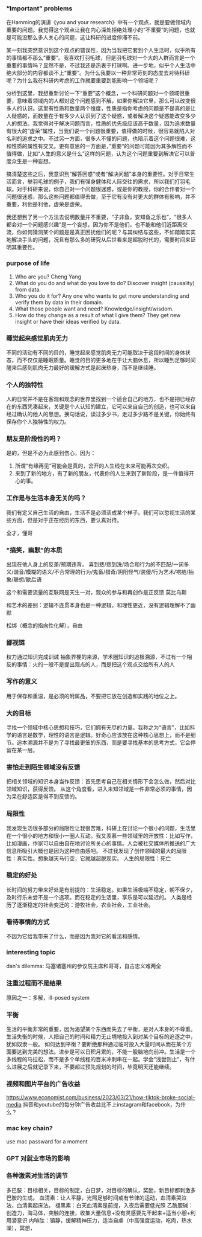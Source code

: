 ### “Important” problems
在Hamming的演讲《you and your research》中有一个观点，就是要做领域内重要的问题。我觉得这个观点让我在内心深处拒绝处理小的“不重要”的问题，也就是可能没那么多人关心的问题，这让科研的进度停滞不前。

某一刻我突然意识到这个观点的错误性，因为当我把它套到个人生活时，似乎所有的事情都不那么“重要”。我喜欢打羽毛球，但是羽毛球对一个大的人群而言是一个重要的事情吗？显然不是，不过我还是热衷于打球啊。进一步地，似乎个人生活中绝大部分的内容都谈不上“重要”。为什么我要以一种非常苛刻的态度去对待科研呢？为什么我在科研内考虑的工作就要重要到能影响一个领域呢？

分析到这里，我想重新讨论一下“重要”这个概念，一个科研问题对一个领域很重要，意味着领域内的人都对这个问题感到不解，如果你解决它里，那么可以改变很多人的认识。这里有性质和数量两个维度，性质是指你考虑的问题是不是真的是让人疑惑的，而数量在于有多少人认识到了这个疑惑，或者解决这个疑惑能改变多少人的想法。我觉得对于解决问题而言，性质的优先级应该高于数量，因为追求数量有很大的”虚荣“属性，当我们说一个问题很重要，值得做的时候，很容易就陷入对名利的追求之中。不过另一方面，很多人不懂的问题，也暗示着这个问题很难，这和性质的属性有交叉。更有意思的一方面是，”重要“的问题可能因为其多解性而不值得做，比如“人生的意义是什么”这样的问题，认为这个问题重要到解决它可以普度众生是一种妄想。

搞清楚这些之后，我意识到“解答困惑“或者“解决问题”本身的重要性。对于日常生活而言，举羽毛球的例子，我们有强身健体和人际交往的需求，所以我们打羽毛球。对于科研来说，你自己对一个问题很迷惑，或是你的教授，你的合作者对一个问题很迷惑，那么这些问题都值得去做，至于它有没有对更大的群体有影响，并不重要，利他是利他，虚荣是虚荣。

我还想到了另一个方法去说明数量并不重要，“子非鱼，安知鱼之乐也”，“很多人都会对一个问题感兴趣”是一个妄想，因为你不是他们，也不能和他们近距离交流，你如何猜测某个问题是是真正困扰他们的呢？与其纠结与这些，不如踏踏实实地解决手头的问题，况且有那么多的研究从后世看来是超脱时代的，需要时间来证明其重要性。

### purpose of life
1. Who are you? 
   Cheng Yang
2. What do you do and what do you love to do?
   Discover insight (causality) from data.
3. Who you do it for?
   Any one who wants to get more understanding and verify them by data in their domain.
4. What those people want and need?
   Knowledge/insight/wisdom.
5. How do they change as a result of what I give them?
   They get new insight or have their ideas verified by data.

### 睡觉起来感觉肌肉无力
不同的活动有不同的目的，睡觉起来感觉肌肉无力可能取决于这段时间的身体状态，而不仅仅是睡眠质量。睡觉的目的更多地在于让大脑休息，所以睡到足够时间醒来后感到肌肉无力最好的缓解方式是起床热身，而不是继续睡。

### 个人的独特性
人的日常并不是在客观和观念的世界里找到一个适合自己的地方，也不是把已经存在的东西凭凑起来，关键是个人认知的建立，它可以来自自己的创造，也可以来自经过确认的他人的思想。换句话说，读过多少书，走过多少路不是关键，你始终有保存你个人独特性的权力。

### 朋友是阶段性的吗？
是的，但是不必为此感到伤心，因为：
1. 所谓“有缘再见”可能会是真的，岔开的人生线在未来可能再次交织。
2. 来到了新的地方，有了新的朋友，代表你的人生来到了新阶段，是一件值得开心的事。

### 工作是与生活本身无关的吗？
我们有定义自己生活的自由，生活不是必须活成某个样子。我们可以忽视生活的某些方面，但是对于正在经历的东西，要认真对待。

全才，懂哥

### "搞笑，幽默"的本质
出现在他人身上的反差/预期违背。
喜到悲/悲到洗/场合和行为的不匹配/一词多义/谐音/模糊的语义/不合常理的行为/鬼畜/猎奇/阴阳怪气/装傻/行为艺术/褡裢/抽象/联想/歇后语

这个和需要流量的互联网是天生一对，观众的参与和再创作是正反馈
莫比乌斯

和艺术的差别：逻辑不连贯本身也是一种逻辑，和理性更近，没有逻辑理解不了幽默

松绑（概念的指向性化解），自由

### 鄙视链
权力通过知识完成训诫
抽象界梗的来源，学术圈知识的追根溯源，不过有一个相反的事情：火的一般不是提出观点的人，而是把这个观点交给所有人的人

### 写作的意义
用于保存和重温，是必须的附属品，不要把它放在创造和实践的地位之上。

### 大的目标
寻找一个领域中核心思想和技巧，它们拥有无尽的力量。我称之为“语言”，比如科学的语言是数学，理性的语言是逻辑。好奇心应该放在这种核心思想上，而不是细节。追本溯源并不是为了寻找最更笨的东西，而是要寻找基本的思考方式，它会停留在某一层。

### 害怕走到陌生领域没有反馈
把相关领域的知识本身当作反馈：首先思考自己在相关情形下会怎么做，然后对比领域知识，获得反馈。
从这个角度看，进入未知领域是一件非常必须的事情，因为呆在舒适区是得不到反馈的。

### 局限性
我发现生活很多部分的局限性让我很苦难，科研上在讨论一个很小的问题，生活里在一个很小的地方和很小一圈人互动。我又羡慕一些领域里的开放性：比如写作，比如漫画，作家可以自由自在地讨论所关心的事情。人会被社交媒体所推送的广大信息所吸引大概也是因为这种自由感吧。
不过我发现了创作领域的最大的局限性：真实性。想象越天马行空，它就越超脱现实。
人生的局限性：死亡

### 稳定的好处
长时间的努力带来好处是有前提的：生活稳定。如果生活极端不稳定，朝不保夕，及时行乐未尝不是一个选项。而在稳定的生活里，享乐是可以延迟的。
人类是经历了逐渐稳定的社会变迁的：游牧社会，农业社会，工业社会。

### 看待事情的方式
不因为它给我带来了什么，而是因为我对它的看法和感情。

### interesting topic
dan's dilemma: 马塞诸塞州的参议院主席和哥哥，自古忠义难两全

### 注重过程而不是结果
原因之一：多解，ill-posed system

### 平衡
生活的平衡非常的重要，因为渴望某个东西而失去了平衡，是对人本身的不尊重。生活失衡的时候，人把自己的时间和精力无止境地投入到对某个目标的追逐之中，犹如奴隶一般。
如何达到平衡？要断绝那种通过临时投入大量时间从而在某个方面要达到完美的想法。进步是可以日积月累的，不能一股脑地向前冲。生活是一个多线程的马拉松，而不是多个单线程的百米冲刺串在一起。学会“浅尝则止”，有什么进展之后就记录下来，不要超过预先规划的时间，毕竟明天还能继续。

### 视频和图片平台的广告收益
https://www.economist.com/business/2023/03/21/how-tiktok-broke-social-media
抖音和youtube的每分钟广告收益比不上instagram和facebook，为什么？

### mac key chain?
use mac passward for a moment 

### GPT 对就业市场的影响

### 各种激素对生活的调节
多巴胺：目标相关，目标的制定，白日梦，对目标的确认，奖励，新目标都刺激多巴胺的生成。
血清素：让人平静，光照足够时间或有节律的运动，血清素哭泣法，血清素起床法。
褪黑素：白天血清素是前提，入夜后需要低光照
乙酰胆碱：创造力，海马体，突触的连接，收集大量信息+没有灵感要先干起来+适当小憩+利用潜意识
内啡肽：镇静，缓解精神压力，适当自虐（中高强度运动，吃肉，热水澡），冥想，